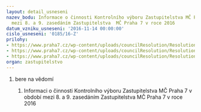 ```yaml
---
layout: detail_usneseni
nazev_bodu: Informace o činnosti Kontrolního výboru Zastupitelstva MČ Praha 7 v období
  mezi 8. a 9. zasedáním Zastupitelstva  MČ Praha 7 v roce 2016
datum_vzniku_usneseni: '2016-11-14 00:00:00'
cislo_usneseni: '0185/16-Z'
prilohy:
- https://www.praha7.cz/wp-content/uploads/councilResolution/Resolutions/27496/export/Duvodova__zprava__KV_9_2016~133502.doc
- https://www.praha7.cz/wp-content/uploads/councilResolution/Resolutions/27496/export/Zapisz9jednaniKV_2016~133501.doc
- https://www.praha7.cz/wp-content/uploads/councilResolution/Resolutions/27496/export/export~301455.pdf
organ: zastupitelstvo
---
```

<OL class=urzList_view id=urzList>
<LI class=urzClass1><SPAN name="1">bere na vědomí</SPAN> 
<OL class=urzOlClass>
<LI class=urzClass2 style="TEXT-ALIGN: left"><SPAN>
<P>Informaci o činnosti Kontrolního výboru Zastupitelstva MČ Praha 7 v období mezi 8. a 9. zasedáním Zastupitelstva MČ Praha 7 v roce 2016</P></SPAN></LI></OL></LI></OL>